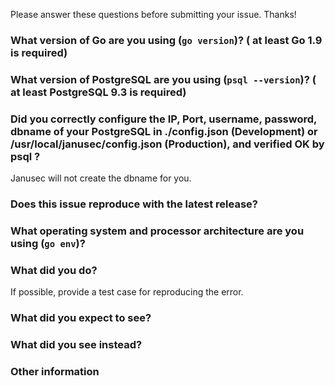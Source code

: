Please answer these questions before submitting your issue. Thanks!


### What version of Go are you using (`go version`)? ( at least Go 1.9 is required)  


### What version of PostgreSQL are you using (`psql --version`)? ( at least PostgreSQL 9.3 is required) 


### Did you correctly configure the IP, Port, username, password, dbname of your PostgreSQL in ./config.json (Development) or /usr/local/janusec/config.json (Production), and verified OK by psql ? 

Janusec will not create the dbname for you.

### Does this issue reproduce with the latest release?


### What operating system and processor architecture are you using (`go env`)?


### What did you do?

If possible, provide a test case for reproducing the error.


### What did you expect to see?


### What did you see instead?


### Other information  

